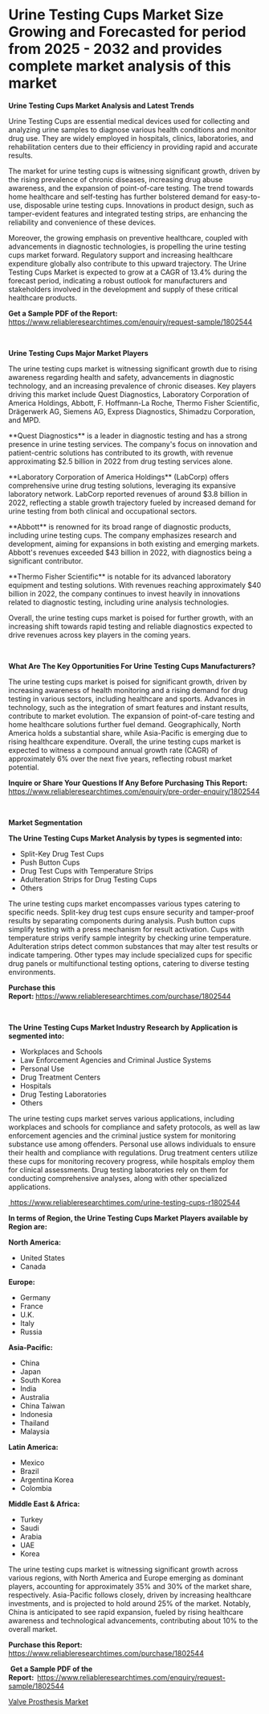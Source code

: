 <p><h1>Urine Testing Cups Market Size Growing and Forecasted for period from 2025 - 2032 and provides complete market analysis of this market</h1></p><p><strong>Urine Testing Cups Market Analysis and Latest Trends</strong></p>
<p><p>Urine Testing Cups are essential medical devices used for collecting and analyzing urine samples to diagnose various health conditions and monitor drug use. They are widely employed in hospitals, clinics, laboratories, and rehabilitation centers due to their efficiency in providing rapid and accurate results.</p><p>The market for urine testing cups is witnessing significant growth, driven by the rising prevalence of chronic diseases, increasing drug abuse awareness, and the expansion of point-of-care testing. The trend towards home healthcare and self-testing has further bolstered demand for easy-to-use, disposable urine testing cups. Innovations in product design, such as tamper-evident features and integrated testing strips, are enhancing the reliability and convenience of these devices.</p><p>Moreover, the growing emphasis on preventive healthcare, coupled with advancements in diagnostic technologies, is propelling the urine testing cups market forward. Regulatory support and increasing healthcare expenditure globally also contribute to this upward trajectory. The Urine Testing Cups Market is expected to grow at a CAGR of 13.4% during the forecast period, indicating a robust outlook for manufacturers and stakeholders involved in the development and supply of these critical healthcare products.</p></p>
<p><strong>Get a Sample PDF of the Report:&nbsp;</strong> <a href="https://www.reliableresearchtimes.com/enquiry/request-sample/1802544?utm_campaign=2205&utm_medium=2&utm_source=Github&utm_content=ia&utm_term=03032025&utm_id=urine-testing-cups">https://www.reliableresearchtimes.com/enquiry/request-sample/1802544</a></p>
<p>&nbsp;</p>
<p><strong>Urine Testing Cups Major Market Players</strong></p>
<p><p>The urine testing cups market is witnessing significant growth due to rising awareness regarding health and safety, advancements in diagnostic technology, and an increasing prevalence of chronic diseases. Key players driving this market include Quest Diagnostics, Laboratory Corporation of America Holdings, Abbott, F. Hoffmann-La Roche, Thermo Fisher Scientific, Drägerwerk AG, Siemens AG, Express Diagnostics, Shimadzu Corporation, and MPD.</p><p>**Quest Diagnostics** is a leader in diagnostic testing and has a strong presence in urine testing services. The company's focus on innovation and patient-centric solutions has contributed to its growth, with revenue approximating $2.5 billion in 2022 from drug testing services alone. </p><p>**Laboratory Corporation of America Holdings** (LabCorp) offers comprehensive urine drug testing solutions, leveraging its expansive laboratory network. LabCorp reported revenues of around $3.8 billion in 2022, reflecting a stable growth trajectory fueled by increased demand for urine testing from both clinical and occupational sectors.</p><p>**Abbott** is renowned for its broad range of diagnostic products, including urine testing cups. The company emphasizes research and development, aiming for expansions in both existing and emerging markets. Abbott's revenues exceeded $43 billion in 2022, with diagnostics being a significant contributor.</p><p>**Thermo Fisher Scientific** is notable for its advanced laboratory equipment and testing solutions. With revenues reaching approximately $40 billion in 2022, the company continues to invest heavily in innovations related to diagnostic testing, including urine analysis technologies.</p><p>Overall, the urine testing cups market is poised for further growth, with an increasing shift towards rapid testing and reliable diagnostics expected to drive revenues across key players in the coming years.</p></p>
<p>&nbsp;</p>
<p><strong>What Are The Key Opportunities For Urine Testing Cups Manufacturers?</strong></p>
<p><p>The urine testing cups market is poised for significant growth, driven by increasing awareness of health monitoring and a rising demand for drug testing in various sectors, including healthcare and sports. Advances in technology, such as the integration of smart features and instant results, contribute to market evolution. The expansion of point-of-care testing and home healthcare solutions further fuel demand. Geographically, North America holds a substantial share, while Asia-Pacific is emerging due to rising healthcare expenditure. Overall, the urine testing cups market is expected to witness a compound annual growth rate (CAGR) of approximately 6% over the next five years, reflecting robust market potential.</p></p>
<p><strong>Inquire or Share Your Questions If Any Before Purchasing This Report:</strong> <a href="https://www.reliableresearchtimes.com/enquiry/pre-order-enquiry/1802544?utm_campaign=2205&utm_medium=2&utm_source=Github&utm_content=ia&utm_term=03032025&utm_id=urine-testing-cups">https://www.reliableresearchtimes.com/enquiry/pre-order-enquiry/1802544</a></p>
<p>&nbsp;</p>
<p><strong>Market Segmentation</strong></p>
<p><strong>The Urine Testing Cups Market Analysis by types is segmented into:</strong></p>
<p><ul><li>Split-Key Drug Test Cups</li><li>Push Button Cups</li><li>Drug Test Cups with Temperature Strips</li><li>Adulteration Strips for Drug Testing Cups</li><li>Others</li></ul></p>
<p><p>The urine testing cups market encompasses various types catering to specific needs. Split-key drug test cups ensure security and tamper-proof results by separating components during analysis. Push button cups simplify testing with a press mechanism for result activation. Cups with temperature strips verify sample integrity by checking urine temperature. Adulteration strips detect common substances that may alter test results or indicate tampering. Other types may include specialized cups for specific drug panels or multifunctional testing options, catering to diverse testing environments.</p></p>
<p><strong>Purchase this Report:&nbsp;</strong><a href="https://www.reliableresearchtimes.com/purchase/1802544?utm_campaign=2205&utm_medium=2&utm_source=Github&utm_content=ia&utm_term=03032025&utm_id=urine-testing-cups">https://www.reliableresearchtimes.com/purchase/1802544</a></p>
<p>&nbsp;</p>
<p><strong>The Urine Testing Cups Market Industry Research by Application is segmented into:</strong></p>
<p><ul><li>Workplaces and Schools</li><li>Law Enforcement Agencies and Criminal Justice Systems</li><li>Personal Use</li><li>Drug Treatment Centers</li><li>Hospitals</li><li>Drug Testing Laboratories</li><li>Others</li></ul></p>
<p><p>The urine testing cups market serves various applications, including workplaces and schools for compliance and safety protocols, as well as law enforcement agencies and the criminal justice system for monitoring substance use among offenders. Personal use allows individuals to ensure their health and compliance with regulations. Drug treatment centers utilize these cups for monitoring recovery progress, while hospitals employ them for clinical assessments. Drug testing laboratories rely on them for conducting comprehensive analyses, along with other specialized applications.</p></p>
<p><a href="https://www.reliableresearchtimes.com/urine-testing-cups-r1802544?utm_campaign=2205&utm_medium=2&utm_source=Github&utm_content=ia&utm_term=03032025&utm_id=urine-testing-cups">&nbsp;https://www.reliableresearchtimes.com/urine-testing-cups-r1802544</a></p>
<p><strong>In terms of Region, the Urine Testing Cups Market Players available by Region are:</strong></p>
<p>
    <p> <strong> North America: </strong>
        <ul>
            <li>United States</li>
            <li>Canada</li>
        </ul>
        </p> 
    <p> <strong> Europe: </strong>
        <ul>
            <li>Germany</li>
            <li>France</li>
            <li>U.K.</li>
            <li>Italy</li>
            <li>Russia</li>
        </ul>
        </p> 
    <p> <strong> Asia-Pacific: </strong>
        <ul>
            <li>China</li>
            <li>Japan</li>
            <li>South Korea</li>
            <li>India</li>
            <li>Australia</li>
            <li>China Taiwan</li>
            <li>Indonesia</li>
            <li>Thailand</li>
            <li>Malaysia</li>
        </ul>
        </p> 
    <p> <strong> Latin America: </strong>
        <ul>
            <li>Mexico</li>
            <li>Brazil</li>
            <li>Argentina Korea</li>
            <li>Colombia</li>
        </ul>
        </p> 
    <p> <strong> Middle East & Africa: </strong>
        <ul>
            <li>Turkey</li>
            <li>Saudi</li>
            <li>Arabia</li>
            <li>UAE</li>
            <li>Korea</li>
        </ul>
    </p>
    </p>
<p><p>The urine testing cups market is witnessing significant growth across various regions, with North America and Europe emerging as dominant players, accounting for approximately 35% and 30% of the market share, respectively. Asia-Pacific follows closely, driven by increasing healthcare investments, and is projected to hold around 25% of the market. Notably, China is anticipated to see rapid expansion, fueled by rising healthcare awareness and technological advancements, contributing about 10% to the overall market.</p></p>
<p><strong>Purchase this Report: </strong><a href="https://www.reliableresearchtimes.com/purchase/1802544?utm_campaign=2205&utm_medium=2&utm_source=Github&utm_content=ia&utm_term=03032025&utm_id=urine-testing-cups">https://www.reliableresearchtimes.com/purchase/1802544</a></p>
<p>&nbsp;<strong>Get a Sample PDF of the Report:&nbsp;&nbsp;</strong><a href="https://www.reliableresearchtimes.com/enquiry/request-sample/1802544?utm_campaign=2205&utm_medium=2&utm_source=Github&utm_content=ia&utm_term=03032025&utm_id=urine-testing-cups">https://www.reliableresearchtimes.com/enquiry/request-sample/1802544</a></p>
<p><strong></strong></p>
<p><p><a href="https://github.com/vsiljgestel/Market-Research-Report-List-1/blob/main/valve-prosthesis-market.md?utm_campaign=2205&utm_medium=2&utm_source=Github&utm_content=ia&utm_term=03032025&utm_id=urine-testing-cups">Valve Prosthesis Market</a></p></p>
